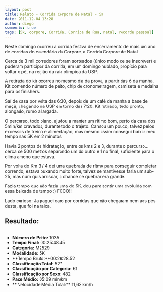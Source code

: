 ```yaml
---
layout: post
title: Relato - Corrida Corpore de Natal - 5K
date: 2011-12-04 13:28
author: diego
comments: true
tags: [5k, corpore, Corrida, Corrida de Rua, natal, recorde pessoal]
---
```

Neste domingo ocorreu a corrida festiva de encerramento de mais um ano de corridas do calendário da Corpore, a Corrida Corpore de Natal.

Cerca de 3 mil corredores foram sorteados (único modo de se inscrever) e puderam participar da corrida, em um domingo nublado, propício para soltar o pé, na região da raia olímpica da USP.

A retirada do kit ocorreu no mesmo dia da prova, a partir das 6 da manha. Kit contendo número de peito, chip de cronometragem, camiseta e medalha para os finishers.

Saí de casa por volta das 6:30, depois de um café da manha a base de maçã, chegando na USP em torno das 7:20. Kit retirado, tudo pronto, alongado, rumo a largada.

O percurso, todo plano, ajudou a manter um ritimo bom, perto da casa dos 5min/km cravados, durante todo o trajeto. Cansou um pouco, talvez pelos excessos de treino e alimentação, mas mesmo assim consegui baixar meu tempo nas 5K em 2 minutos.

Havia 2 pontos de hidratação, entre os kms 2 e 3, durante o percurso... cerca de 500 metros separando um do outro e 1 no final, suficiente para o clima ameno que estava.

Por volta do Km 3 / 4 dei uma quebrada de rítmo para conseguir completar correndo, estava puxando muito forte, talvez se mantivesse faria um sub-25, mas num quis arriscar, a chance de quebrar era grande.

Fazia tempo que não fazia uma de 5K, deu para sentir uma evoluida com essa baixada de tempo :) FOCO!!

Lado curioso: Ja paguei caro por corridas que não chegaram nem aos pés desta, que foi na faixa.

## Resultado:


<div class="moldura"><a class="lightbox cboxElement" href="http://www.diegoronan.com.br/diegoronan/wp-content/uploads/2011/12/natalcorpore_2011_big.jpg"><img src="http://www.diegoronan.com.br/diegoronan/wp-content/uploads/2011/12/natalcorpore_2011.jpg" alt="" /></a></div>

* **Número de Peito:** 1035
* **Tempo Final:** 00:25:48.45
* **Categoria:** M2529
* **Modalidade:** 5K
* **Tempo Bruto:**00:26:28.52
* **Classificação Total:** 527
* **Classificação por Categoria:** 61
* **Classificação por Sexo:** 482
* **Pace Médio:** 05:09 min/km
* ** Velocidade Média Total:** 11,63 km/h




